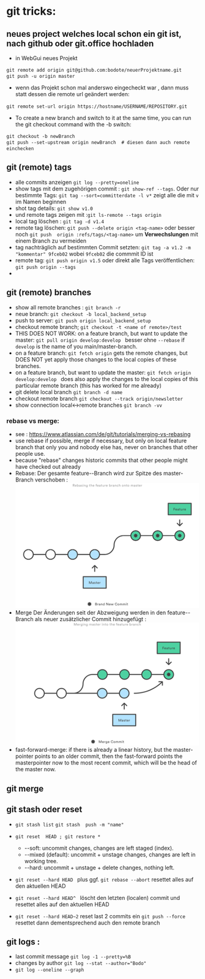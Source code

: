 # git tricks:
## neues project welches local schon ein git ist, nach github oder git.office hochladen
* in WebGui neues Projekt 
```
git remote add origin git@github.com:bodote/neuerProjektname.git
git push -u origin master
```
* wenn das Projekt schon mal anderswo eingecheckt war , dann muss statt dessen die remote url geändert werden:

`git remote set-url origin https://hostname/USERNAME/REPOSITORY.git`

* To create a new branch and switch to it at the same time, you can run the git checkout command with the -b switch:
```
git checkout -b newBranch
git push --set-upstream origin newBranch  # diesen dann auch remote einchecken
```
## git (remote) tags
* alle commits anzeigen `git log --pretty=oneline` 
* show tags mit dem zugehörigen commit : `git show-ref --tags`. Oder nur bestimmte Tags: `git tag --sort=committerdate -l v*`  zeigt alle die mit `v` im Namen beginnen
* shot tag details: `git show v1.0` 
* und remote tags zeigen mit  :`git ls-remote --tags origin`
* local tag löschen : `git tag -d v1.4`
* remote tag löschen: `git push --delete origin <tag-name>` oder besser noch `git push  origin :refs/tags/<tag-name>` um **Verwechslungen** mit einem Branch zu vermeiden
* tag nachträglich auf bestimmten Commit setzten: `git tag -a v1.2 -m "kommentar" 9fceb02` wobei `9fceb02` die commmit ID ist
* remote tag: `git push origin v1.5` oder direkt alle Tags veröffentlichen: `git push origin --tags`
* 
## git (remote) branches
* show all remote branches : `git branch -r`
* neue branch: `git checkout -b local_backend_setup`
* push to server: `git push origin local_backend_setup`
* checkout remote  branch; `git checkout -t <name of remote>/test` 
* THIS DOES NOT WORK: on a feature branch, but want to update the master: `git pull origin develop:develop ` besser ohne `--rebase`  if `develop` is the name of you main/master-branch.
* on a feature branch: `git fetch origin` gets the remote changes, but DOES NOT yet apply those changes to the local copies of these branches. 
* on a feature branch, but want to update the master:   `git fetch origin develop:develop ` does also apply the changes to the local copies of this particular remote branch (this has worked for me already)
* git delete local branch `git branch -d name`
* checkout remote branch `git checkout --track origin/newsletter`
* show connection local<->remote branches `git branch -vv`
### rebase vs merge:
* see : https://www.atlassian.com/de/git/tutorials/merging-vs-rebasing
* use rebase if possible, merge if necessary, but only on local feature branch that only you and nobody else has, never on   branches that other people use.
* because "rebase" changes historic commits that other people might have checked out already
* Rebase:  Der gesamte feature--Branch wird zur Spitze des master-Branch verschoben :![rebase](./assets/rebase.svg  )
* Merge Der Änderungen seit der Abzweigung werden in den  feature--Branch als neuer zusätzlicher Commit hinzugefügt :![rebase](./assets/merge.svg  )
* fast-forward-merge: if there is already a linear history, but the master-pointer points to an older commit, then the fast-forward points the masterpointer now to the most recent commit, which will be the head of the master now.


## git merge

## git stash oder reset
* `git stash list`  `git stash  push -m "name" `
* `git reset  HEAD ; git restore *`
   * --soft: uncommit changes, changes are left staged (index).
   * --mixed (default): uncommit + unstage changes, changes are left in working tree.
   * --hard: uncommit + unstage + delete changes, nothing left.
* `git reset --hard HEAD ` plus ggf. `git rebase --abort` resettet alles auf den aktuellen HEAD
* `git reset --hard HEAD^ ` löscht den letzten (localen) commit und   resettet alles auf den aktuellen HEAD

* `git reset --hard HEAD~2` reset last 2 commits ein `git push --force` resettet dann dementsprechend auch den remote  branch


## git logs :
* last commit message `git log -1 --pretty=%B`
* changes by author `git log --stat --author="Bodo"`
* `git log --oneline --graph`

